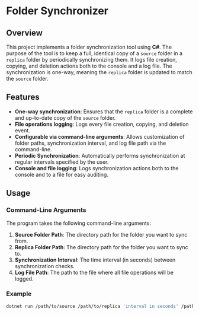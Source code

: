 # Folder Synchronizer

## Overview

This project implements a folder synchronization tool using **C#**. The purpose of the tool is to keep a full, identical copy of a `source` folder in a `replica` folder by periodically synchronizing them. It logs file creation, copying, and deletion actions both to the console and a log file. The synchronization is one-way, meaning the `replica` folder is updated to match the `source` folder.

## Features

- **One-way synchronization**: Ensures that the `replica` folder is a complete and up-to-date copy of the `source` folder.
- **File operations logging**: Logs every file creation, copying, and deletion event.
- **Configurable via command-line arguments**: Allows customization of folder paths, synchronization interval, and log file path via the command-line.
- **Periodic Synchronization**: Automatically performs synchronization at regular intervals specified by the user.
- **Console and file logging**: Logs synchronization actions both to the console and to a file for easy auditing.

## Usage

### Command-Line Arguments

The program takes the following command-line arguments:

1. **Source Folder Path**: The directory path for the folder you want to sync from.
2. **Replica Folder Path**: The directory path for the folder you want to sync to.
3. **Synchronization Interval**: The time interval (in seconds) between synchronization checks.
4. **Log File Path**: The path to the file where all file operations will be logged.

### Example

```bash
dotnet run /path/to/source /path/to/replica 'interval in seconds' /path/to/logfile.log
